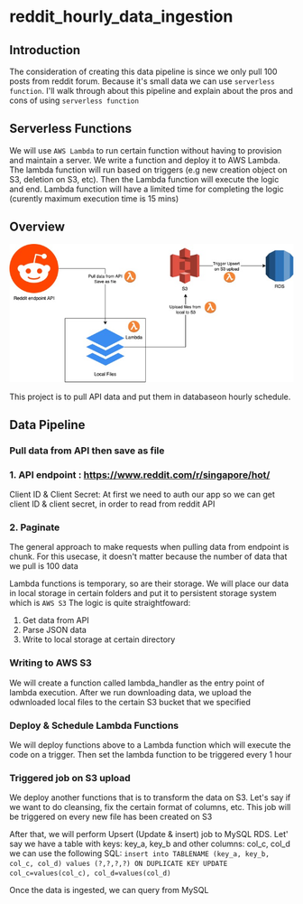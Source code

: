 # reddit_hourly_data_ingestion

## Introduction
The consideration of creating this data pipeline is since we only pull 100 posts from reddit forum. 
Because it's small data we can use ```serverless function```. I'll walk through about this pipeline and explain about the pros and cons of using ```serverless function```

## Serverless Functions
We will use ```AWS Lambda``` to run certain function without having to provision and maintain a server.  We write a function and deploy it to AWS Lambda.
The lambda function will run based on triggers (e.g new creation object on S3, deletion on S3, etc). Then the Lambda function will execute the logic and end.
Lambda function will have a limited time for completing the logic (curently maximum execution time is 15 mins)
## Overview
![alt text](https://github.com/muhabibi/reddit_hourly_data_ingestion/blob/main/pipeline.jpg?raw=true)

This project is to pull API data and put them in databaseon hourly schedule.

## Data Pipeline
### Pull data from API then save as file

### 1. API endpoint : https://www.reddit.com/r/singapore/hot/
Client ID & Client Secret: At first we need to auth our app so we can get client ID & client secret, in order to read from reddit API

### 2. Paginate
The general approach to make requests when pulling data from endpoint is chunk. For this usecase, it doesn't matter because the number of data that we pull is 100 data

Lambda functions is temporary, so are their storage. We will place our data in local storage in certain folders and put it to persistent storage system which is ```AWS S3```
The logic is quite straightfoward:
1. Get data from API
2. Parse JSON data
3. Write to local storage at certain directory

### Writing to AWS S3
We will create a function called lambda_handler as the entry point of lambda execution. After we run downloading data, we upload the odwnloaded local files to the certain S3 bucket that we specified

### Deploy & Schedule Lambda Functions
We will deploy functions above to a Lambda function which will execute the code on a trigger. Then set the lambda function to be triggered every 1 hour

### Triggered job on S3 upload
We deploy another functions that is to transform the data on S3. Let's say if we want to do cleansing, fix the certain format of columns, etc. This job will be triggered on every new file has been created on S3

After that, we will perform Upsert (Update & insert) job to MySQL RDS. Let' say we have a table with keys: key_a, key_b and other columns: col_c, col_d we can use the following SQL:
```insert into TABLENAME (key_a, key_b, col_c, col_d) values (?,?,?,?) ON DUPLICATE KEY UPDATE col_c=values(col_c), col_d=values(col_d)```

Once the data is ingested, we can query from MySQL
